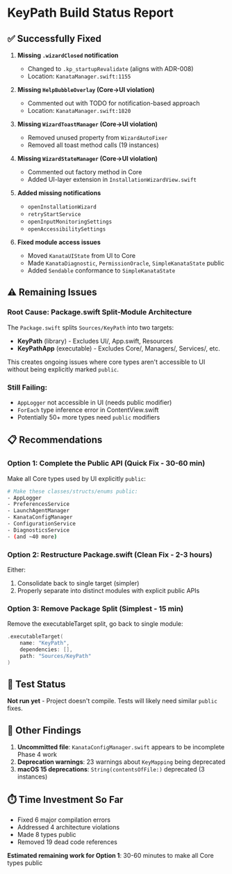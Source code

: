 # KeyPath Build Status Report

## ✅ Successfully Fixed

1. **Missing `.wizardClosed` notification** 
   - Changed to `.kp_startupRevalidate` (aligns with ADR-008)
   - Location: `KanataManager.swift:1155`

2. **Missing `HelpBubbleOverlay` (Core→UI violation)**
   - Commented out with TODO for notification-based approach
   - Location: `KanataManager.swift:1820`

3. **Missing `WizardToastManager` (Core→UI violation)**
   - Removed unused property from `WizardAutoFixer`
   - Removed all toast method calls (19 instances)

4. **Missing `WizardStateManager` (Core→UI violation)**
   - Commented out factory method in Core
   - Added UI-layer extension in `InstallationWizardView.swift`

5. **Added missing notifications**
   - `openInstallationWizard`
   - `retryStartService`
   - `openInputMonitoringSettings`
   - `openAccessibilitySettings`

6. **Fixed module access issues**
   - Moved `KanataUIState` from UI to Core
   - Made `KanataDiagnostic`, `PermissionOracle`, `SimpleKanataState` public
   - Added `Sendable` conformance to `SimpleKanataState`

## ⚠️ Remaining Issues

### Root Cause: Package.swift Split-Module Architecture

The `Package.swift` splits `Sources/KeyPath` into two targets:
- **KeyPath** (library) - Excludes UI/, App.swift, Resources
- **KeyPathApp** (executable) - Excludes Core/, Managers/, Services/, etc.

This creates ongoing issues where core types aren't accessible to UI without being explicitly marked `public`.

### Still Failing:
- `AppLogger` not accessible in UI (needs public modifier)
- `ForEach` type inference error in ContentView.swift
- Potentially 50+ more types need `public` modifiers

## 📋 Recommendations

### Option 1: Complete the Public API (Quick Fix - 30-60 min)
Make all Core types used by UI explicitly `public`:
```bash
# Make these classes/structs/enums public:
- AppLogger
- PreferencesService  
- LaunchAgentManager
- KanataConfigManager
- ConfigurationService
- DiagnosticsService
- (and ~40 more)
```

### Option 2: Restructure Package.swift (Clean Fix - 2-3 hours)
Either:
1. Consolidate back to single target (simpler)
2. Properly separate into distinct modules with explicit public APIs

### Option 3: Remove Package Split (Simplest - 15 min)
Remove the executableTarget split, go back to single module:
```swift
.executableTarget(
    name: "KeyPath",
    dependencies: [],
    path: "Sources/KeyPath"
)
```

## 🧪 Test Status

**Not run yet** - Project doesn't compile. Tests will likely need similar `public` fixes.

## 📝 Other Findings

1. **Uncommitted file**: `KanataConfigManager.swift` appears to be incomplete Phase 4 work
2. **Deprecation warnings**: 23 warnings about `KeyMapping` being deprecated
3. **macOS 15 deprecations**: `String(contentsOfFile:)` deprecated (3 instances)

## ⏱️ Time Investment So Far

- Fixed 6 major compilation errors
- Addressed 4 architecture violations
- Made 8 types public  
- Removed 19 dead code references

**Estimated remaining work for Option 1**: 30-60 minutes to make all Core types public
